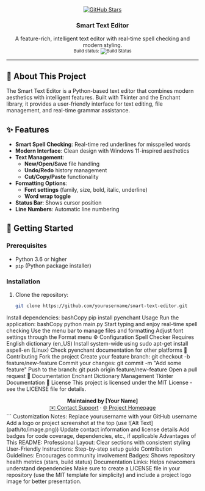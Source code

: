 <div align="center">
  <a href="#">
    <img src="https://img.shields.io/github/stars/yourusername/smart-text-editor?style=social" alt="GitHub Stars">
  </a>
  <h3 align="center">Smart Text Editor</h3>
  <p align="center">
    A feature-rich, intelligent text editor with real-time spell checking and modern styling.
    <br>
    <sub>Build status: 
      <img src="https://github.com/dev-sufyaan/simple-text-editor.git" alt="Build Status">
    </sub>
  </p>
</div>

---

## 📝 About This Project
The Smart Text Editor is a Python-based text editor that combines modern aesthetics with intelligent features. Built with Tkinter and the Enchant library, it provides a user-friendly interface for text editing, file management, and real-time grammar assistance.

## ✨ Features
- **Smart Spell Checking**: Real-time red underlines for misspelled words  
- **Modern Interface**: Clean design with Windows 11-inspired aesthetics  
- **Text Management**:  
  - **New/Open/Save** file handling  
  - **Undo/Redo** history management  
  - **Cut/Copy/Paste** functionality  
- **Formatting Options**:  
  - **Font settings** (family, size, bold, italic, underline)  
  - **Word wrap toggle**  
- **Status Bar**: Shows cursor position  
- **Line Numbers**: Automatic line numbering  

## 🚀 Getting Started
### Prerequisites
- Python 3.6 or higher  
- `pip` (Python package installer)  

### Installation
1. Clone the repository:
   ```bash
   git clone https://github.com/yourusername/smart-text-editor.git
Install dependencies:
bashCopy
pip install pyenchant
Usage
Run the application:
bashCopy
python main.py
Start typing and enjoy real-time spell checking
Use the menu bar to manage files and formatting
Adjust font settings through the Format menu
⚙️ Configuration
Spell Checker
Requires English dictionary (en_US)
Install system-wide using sudo apt-get install aspell-en (Linux)
Check pyenchant documentation for other platforms
🤝 Contributing
Fork the project
Create your feature branch: git checkout -b feature/new-feature
Commit your changes: git commit -m "Add some feature"
Push to the branch: git push origin feature/new-feature
Open a pull request
📝 Documentation
Enchant Dictionary Management
Tkinter Documentation
📃 License
This project is licensed under the MIT License - see the LICENSE file for details.
<div align="center">
  <b>Maintained by [Your Name]</b>
  <br>
  <a href="mailto:your-email@example.com">✉️ Contact Support</a>
  ·
  <a href="https://your-website.com">🌐 Project Homepage</a>
</div>
```
Customization Notes:
Replace yourusername with your GitHub username
Add a logo or project screenshot at the top (use ![Alt Text](path/to/image.png))
Update contact information and license details
Add badges for code coverage, dependencies, etc., if applicable
Advantages of This README:
Professional Layout: Clear sections with consistent styling
User-Friendly Instructions: Step-by-step setup guide
Contribution Guidelines: Encourages community involvement
Badges: Shows repository health metrics (stars, build status)
Documentation Links: Helps newcomers understand dependencies
Make sure to create a LICENSE file in your repository (use the MIT template for simplicity) and include a project logo image for better presentation.
